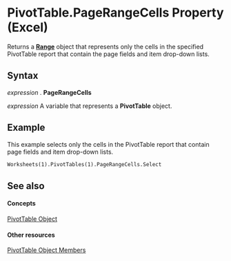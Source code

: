 
# PivotTable.PageRangeCells Property (Excel)

Returns a  **[Range](b8207778-0dcc-4570-1234-f130532cc8cd.md)** object that represents only the cells in the specified PivotTable report that contain the page fields and item drop-down lists.


## Syntax

 _expression_ . **PageRangeCells**

 _expression_ A variable that represents a **PivotTable** object.


## Example

This example selects only the cells in the PivotTable report that contain page fields and item drop-down lists.


```vb
Worksheets(1).PivotTables(1).PageRangeCells.Select
```


## See also


#### Concepts


[PivotTable Object](a9c1d4a0-78a9-f9a6-6daf-91cb63e45842.md)
#### Other resources


[PivotTable Object Members](8e8d1692-cf32-63c6-a1f6-54ddcc2a4964.md)
